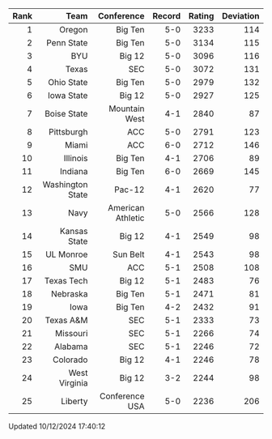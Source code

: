 | Rank  | Team                 | Conference           | Record   | Rating | Deviation |
| ---:  | ---:                 | ---:                 | ---:     | ---:   | ---:      |
| 1     | Oregon               | Big Ten              | 5-0      | 3233   | 114       |
| 2     | Penn State           | Big Ten              | 5-0      | 3134   | 115       |
| 3     | BYU                  | Big 12               | 5-0      | 3096   | 116       |
| 4     | Texas                | SEC                  | 5-0      | 3072   | 131       |
| 5     | Ohio State           | Big Ten              | 5-0      | 2979   | 132       |
| 6     | Iowa State           | Big 12               | 5-0      | 2927   | 125       |
| 7     | Boise State          | Mountain West        | 4-1      | 2840   | 87        |
| 8     | Pittsburgh           | ACC                  | 5-0      | 2791   | 123       |
| 9     | Miami                | ACC                  | 6-0      | 2712   | 146       |
| 10    | Illinois             | Big Ten              | 4-1      | 2706   | 89        |
| 11    | Indiana              | Big Ten              | 6-0      | 2669   | 145       |
| 12    | Washington State     | Pac-12               | 4-1      | 2620   | 77        |
| 13    | Navy                 | American Athletic    | 5-0      | 2566   | 128       |
| 14    | Kansas State         | Big 12               | 4-1      | 2549   | 98        |
| 15    | UL Monroe            | Sun Belt             | 4-1      | 2543   | 98        |
| 16    | SMU                  | ACC                  | 5-1      | 2508   | 108       |
| 17    | Texas Tech           | Big 12               | 5-1      | 2483   | 76        |
| 18    | Nebraska             | Big Ten              | 5-1      | 2471   | 81        |
| 19    | Iowa                 | Big Ten              | 4-2      | 2432   | 91        |
| 20    | Texas A&M            | SEC                  | 5-1      | 2333   | 73        |
| 21    | Missouri             | SEC                  | 5-1      | 2266   | 74        |
| 22    | Alabama              | SEC                  | 5-1      | 2246   | 72        |
| 23    | Colorado             | Big 12               | 4-1      | 2246   | 78        |
| 24    | West Virginia        | Big 12               | 3-2      | 2244   | 98        |
| 25    | Liberty              | Conference USA       | 5-0      | 2236   | 206       |

Updated 10/12/2024 17:40:12
